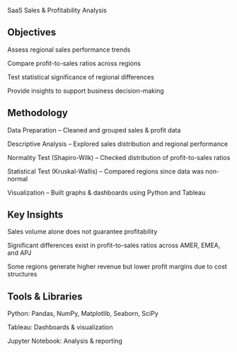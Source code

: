 SaaS Sales & Profitability Analysis

## Objectives

Assess regional sales performance trends

Compare profit-to-sales ratios across regions

Test statistical significance of regional differences

Provide insights to support business decision-making

## Methodology

Data Preparation – Cleaned and grouped sales & profit data

Descriptive Analysis – Explored sales distribution and regional performance

Normality Test (Shapiro-Wilk) – Checked distribution of profit-to-sales ratios

Statistical Test (Kruskal-Wallis) – Compared regions since data was non-normal

Visualization – Built graphs & dashboards using Python and Tableau

## Key Insights

Sales volume alone does not guarantee profitability

Significant differences exist in profit-to-sales ratios across AMER, EMEA, and APJ

Some regions generate higher revenue but lower profit margins due to cost structures

## Tools & Libraries

Python: Pandas, NumPy, Matplotlib, Seaborn, SciPy

Tableau: Dashboards & visualization

Jupyter Notebook: Analysis & reporting
